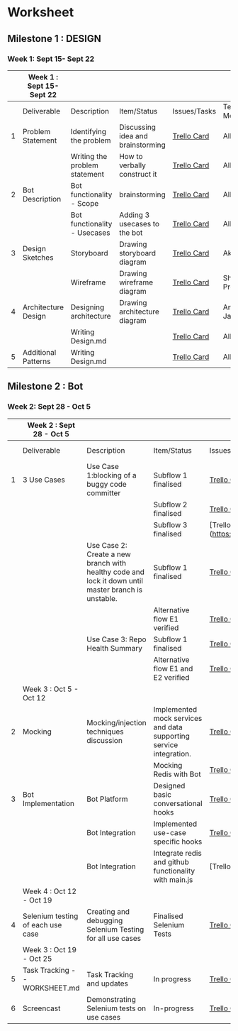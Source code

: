 


# Worksheet

## Milestone 1 : DESIGN

### Week 1: Sept 15- Sept   22

|   |     Week 1 : Sept 15- Sept   22   |     |                                       |              |                |             |        |
|---|---------------------|--------------------------------|---------------------------------------|--------------|----------------|-------------|--------|
|   | Deliverable         |    Description                            | Item/Status                    | Issues/Tasks                          | Team Members | Estimated Date | Actual Date |        |
| 1 | Problem Statement   | Identifying the problem        | Discussing idea and brainstorming     | [Trello Card](https://trello.com/c/jXrFcxkN)          | All            | 16-Sep      | 16-Sep |
|   |                     | Writing the problem statement      | How to verbally construct it          | [Trello Card](https://trello.com/c/jXrFcxkN)          | All            | 17-Sep      | 17-Sep |
| 2 | Bot Description     | Bot functionality - Scope      | brainstorming     | [Trello Card](https://trello.com/c/GZ7zq26s)         | All            | 18-Sep      | 18-Sep |
|   |                     | Bot functionality - Usecases| Adding 3 usecases to the bot | [Trello Card](https://trello.com/c/GZ7zq26s)         | All            | 19-Sep      | 19-Sep |
| 3 | Design Sketches     | Storyboard                     | Drawing storyboard diagram            | [Trello Card](https://trello.com/c/1tWzGuVQ)        | Akriti          | 21-Sep      | 21-Sep |
|   |                     | Wireframe                      | Drawing wireframe diagram             | [Trello Card](https://trello.com/c/1tWzGuVQ)        | Shaishav Prerit   | 21-Sep      | 21-Sep |
| 4 | Architecture Design | Designing architecture         | Drawing architecture diagram          | [Trello Card](https://trello.com/c/Cl351cN4)         | Ankur Jaydeep    | 21-Sep      | 21-Sep |
|   |                     | Writing Design.md            |                                       | [Trello Card](https://trello.com/c/Cl351cN4)        | All    | 22-Sep      | 22-Sep |
| 5 | Additional Patterns | Writing Design.md            |                                       | [Trello Card](https://trello.com/c/SxTvgYAM)         | All            | 21-Sep      | 21-Sep |


## Milestone 2 : Bot

### Week 2: Sept 28 - Oct 5

|   |   Week 2 : Sept 28 - Oct 5   |    |                                       |              |                |             |        |
|---|---------------------|--------------------------------|---------------------------------------|--------------|----------------|-------------|--------|
|   | Deliverable         |    Description                            | Item/Status                    | Issues/Tasks                          | Team Members | Estimated Date | Actual Date |        |
| 1 |3 Use Cases   |  Use Case 1:blocking of a buggy code committer     | Subflow 1 finalised   | [Trello Card](https://trello.com/c/EfjPntRx)          |    All        | 30-Sep      | 30-Sep |
|  |   |    |  Subflow 2 finalised  | [Trello Card](https://trello.com/c/EfjPntRx)          |    All        | 30-Sep      | 30-Sep |
|  |   |    |  Subflow 3 finalised  | [Trello Card] (https://trello.com/c/EfjPntRx)          |    All        | 30-Sep      | 30-Sep |
|  |   |  Use Case 2: Create a new branch with healthy code and lock it down until master branch is unstable.  |  Subflow 1 finalised  | [Trello Card](https://trello.com/c/92I9Tz94)          |    All        | 2-OCt      | 3-Oct |
|  |   |   |  Alternative flow E1 verified  | [Trello Card](https://trello.com/c/92I9Tz94)        |    All        | 2-OCt      | 3-Oct |
|  |   |  Use Case 3: Repo Health Summary |  Subflow 1 finalised  | [Trello Card](https://trello.com/c/yJYqCPK8)          |    All        | 4-OCt      | 4-Oct |
|  |   |   |  Alternative flow E1 and E2 verified  | [Trello Card](https://trello.com/c/yJYqCPK8)        |    All        | 4-OCt      | 4-Oct |
|   |   Week 3 : Oct 5 - Oct 12  |    |                                       |              |                |             |        |
| 2 | Mocking     |  Mocking/injection techniques discussion |  Implemented mock services and data supporting service integration.   | [Trello Card](https://trello.com/c/RqsqCxDo)      |  Shaishav Prerit Ankur Akriti      | 6-Oct      | 8-Oct |
| |      |   |  Mocking Redis with Bot   | [Trello Card](https://trello.com/c/3DY4ZOns)      |  Akriti      | 6-Oct      | 8-Oct |
| 3 | Bot Implementation     |   Bot Platform     |Designed basic conversational hooks  | [Trello Card](https://trello.com/c/XkSSBq52)        |   Jaydeep Prerit       | 10-Oct     |10-Oct |
|   |                     |    Bot Integration    | Implemented use-case specific hooks | [Trello Card](https://trello.com/c/jnFXoWov)  |Prerit   Jaydeep | 8-Oct     | 8-Oct |
|   |                     |    Bot Integration    | Integrate redis and github functionality with main.js | [Trello Card][Trello Card](https://trello.com/c/E3tqZu2i)  |Akriti Shaishav | 10-Oct     | 11-Oct |
|   |   Week 4 : Oct 12 - Oct 19  |    |                                       |              |                |             |        |
| 4 | Selenium testing of each use case  |Creating and debugging Selenium Testing for all use cases | Finalised Selenium Tests           | [Trello Card](https://trello.com/c/PaqxGsCN) | Shaishav Akriti Prerit Ankur     | 16-Oct     | 17-Oct |
|   |   Week 3 : Oct 19 - Oct 25  |    |                                       |              |                |             |        |
| 5 | Task Tracking -- WORKSHEET.md  | Task Tracking and updates |    In progress  | [Trello Card](https://trello.com/c/m6wqBaYw)         |    Jaydeep         | 20-Oct      | 20-Oct |
| 6 | Screencast  | Demonstrating Selenium tests on use cases| In-progress  | [Trello Card](https://trello.com/c/OXc4FZDu) | Shaishav      | 23-Oct      | 23-Oct |
